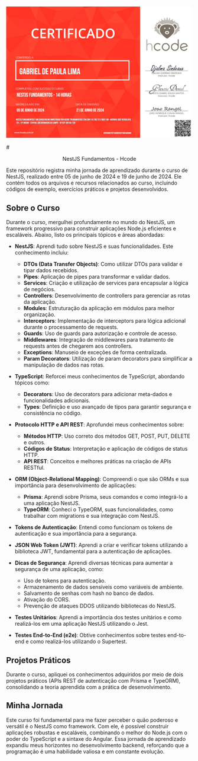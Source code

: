 <p align="center">
  <img src="https://github.com/GabrielLima5/curso-nestjs/blob/main/Certificado/certificate.jpg" alt="Certificado NestJS">
</p>
# <p align="center">NestJS Fundamentos - Hcode</p>

Este repositório registra minha jornada de aprendizado durante o curso de NestJS, realizado entre 05 de junho de 2024 e 19 de junho de 2024. Ele contém todos os arquivos e recursos relacionados ao curso, incluindo códigos de exemplo, exercícios práticos e projetos desenvolvidos.

## Sobre o Curso

Durante o curso, mergulhei profundamente no mundo do NestJS, um framework progressivo para construir aplicações Node.js eficientes e escaláveis. Abaixo, listo os principais tópicos e áreas abordadas:

- **NestJS**: Aprendi tudo sobre NestJS e suas funcionalidades. Este conhecimento incluiu:

  - **DTOs (Data Transfer Objects)**: Como utilizar DTOs para validar e tipar dados recebidos.
  - **Pipes**: Aplicação de pipes para transformar e validar dados.
  - **Services**: Criação e utilização de services para encapsular a lógica de negócios.
  - **Controllers**: Desenvolvimento de controllers para gerenciar as rotas da aplicação.
  - **Modules**: Estruturação da aplicação em módulos para melhor organização.
  - **Interceptors**: Implementação de interceptors para lógica adicional durante o processamento de requests.
  - **Guards**: Uso de guards para autorização e controle de acesso.
  - **Middlewares**: Integração de middlewares para tratamento de requests antes de chegarem aos controllers.
  - **Exceptions**: Manuseio de exceções de forma centralizada.
  - **Param Decorators**: Utilização de param decorators para simplificar a manipulação de dados nas rotas.

- **TypeScript**: Reforcei meus conhecimentos de TypeScript, abordando tópicos como:

  - **Decorators**: Uso de decorators para adicionar meta-dados e funcionalidades adicionais.
  - **Types**: Definição e uso avançado de tipos para garantir segurança e consistência no código.

- **Protocolo HTTP e API REST**: Aprofundei meus conhecimentos sobre:

  - **Métodos HTTP**: Uso correto dos métodos GET, POST, PUT, DELETE e outros.
  - **Códigos de Status**: Interpretação e aplicação de códigos de status HTTP.
  - **API REST**: Conceitos e melhores práticas na criação de APIs RESTful.

- **ORM (Object-Relational Mapping)**: Compreendi o que são ORMs e sua importância para desenvolvimento de aplicações:

  - **Prisma**: Aprendi sobre Prisma, seus comandos e como integrá-lo a uma aplicação NestJS.
  - **TypeORM**: Conheci o TypeORM, suas funcionalidades, como trabalhar com migrations e sua integração com NestJS.

- **Tokens de Autenticação**: Entendi como funcionam os tokens de autenticação e sua importância para a segurança.

- **JSON Web Token (JWT)**: Aprendi a criar e verificar tokens utilizando a biblioteca JWT, fundamental para a autenticação de aplicações.

- **Dicas de Segurança**: Aprendi diversas técnicas para aumentar a segurança de uma aplicação, como:

  - Uso de tokens para autenticação.
  - Armazenamento de dados sensíveis como variáveis de ambiente.
  - Salvamento de senhas com hash no banco de dados.
  - Ativação do CORS.
  - Prevenção de ataques DDOS utilizando bibliotecas do NestJS.

- **Testes Unitários**: Aprendi a importância dos testes unitários e como realizá-los em uma aplicação NestJS utilizando o Jest.

- **Testes End-to-End (e2e)**: Obtive conhecimentos sobre testes end-to-end e como realizá-los utilizando o Supertest.

## Projetos Práticos

Durante o curso, apliquei os conhecimentos adquiridos por meio de dois projetos práticos (APIs REST de autenticação com Prisma e TypeORM), consolidando a teoria aprendida com a prática de desenvolvimento.

## Minha Jornada

Este curso foi fundamental para me fazer perceber o quão poderoso e versátil é o NestJS como framework. Com ele, é possível construir aplicações robustas e escaláveis, combinando o melhor do Node.js com o poder do TypeScript e a sintaxe do Angular. Essa jornada de aprendizado expandiu meus horizontes no desenvolvimento backend, reforçando que a programação é uma habilidade valiosa e em constante evolução.
